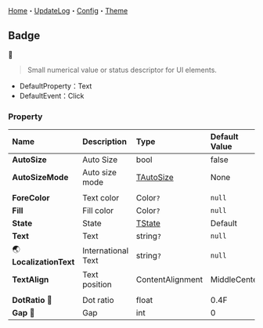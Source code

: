 [Home](../Home.md)・[UpdateLog](../UpdateLog.md)・[Config](../Config.md)・[Theme](../Theme.md)

## Badge
👚

> Small numerical value or status descriptor for UI elements.

- DefaultProperty：Text
- DefaultEvent：Click

### Property

Name | Description | Type | Default Value |
:--|:--|:--|:--|
**AutoSize** | Auto Size | bool | false |
**AutoSizeMode** | Auto size mode | [TAutoSize](Enum.md#tautosize) | None |
||||
**ForeColor** | Text color | Color`?` | `null` |
**Fill** | Fill color | Color`?` | `null` |
**State** | State | [TState](Enum.md#tstate) | Default |
**Text** | Text | string`?` | `null` |
🌏 **LocalizationText** | International Text | string`?` | `null` |
**TextAlign** | Text position | ContentAlignment | MiddleCenter |
||||
**DotRatio** 🔴 | Dot ratio | float | 0.4F |
**Gap** 🔴 | Gap | int | 0 |